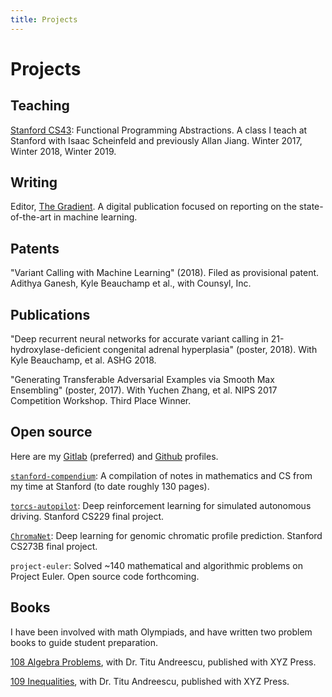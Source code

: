 ```yaml
---
title: Projects
---
```


# Projects

## Teaching

[Stanford CS43](https://stanford-lambda.gitlab.io/): Functional Programming Abstractions.  A class I teach at Stanford with Isaac Scheinfeld and previously Allan Jiang.  Winter 2017, Winter 2018, Winter 2019.

## Writing

Editor, [The Gradient](https://thegradient.pub/).  A digital publication focused on reporting on the state-of-the-art in machine learning.

## Patents

"Variant Calling with Machine Learning" (2018).  Filed as provisional patent. Adithya Ganesh, Kyle Beauchamp et al., with Counsyl, Inc.


## Publications

"Deep recurrent neural networks for accurate variant calling in 21-hydroxylase-deficient congenital adrenal hyperplasia" (poster, 2018).   With Kyle Beauchamp, et al.  ASHG 2018.

"Generating Transferable Adversarial Examples via Smooth Max Ensembling" (poster, 2017).  With Yuchen Zhang, et al. NIPS 2017 Competition Workshop.  Third Place Winner.


## Open source

Here are my [Gitlab](https://gitlab.com/acganesh) (preferred) and [Github](https://github.com/acganesh) profiles.

[`stanford-compendium`](https://gitlab.com/acganesh/stanford-compendium): A compilation of notes in mathematics and CS from my time at Stanford (to date roughly 130 pages).

[`torcs-autopilot`](https://github.com/acganesh/torcs-autopilot): Deep reinforcement learning for simulated autonomous driving.  Stanford CS229 final project.

[`ChromaNet`](https://github.com/acganesh/ChromaNet): Deep learning for genomic chromatic profile prediction.  Stanford CS273B final project.

`project-euler`: Solved ~140 mathematical and algorithmic problems on Project Euler.  Open source code forthcoming.

## Books

I have been involved with math Olympiads, and have written two problem books to guide student preparation.

[108 Algebra Problems](https://bookstore.ams.org/xyz-5/), with Dr. Titu Andreescu, published with XYZ Press.

[109 Inequalities](https://bookstore.ams.org/xyz-16/), with Dr. Titu Andreescu, published with XYZ Press.